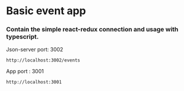 # Basic event app

### Contain the simple react-redux connection and usage with typescript.

Json-server port: 3002
```
http://localhost:3002/events
```

App port : 3001

```
http://localhost:3001
```
